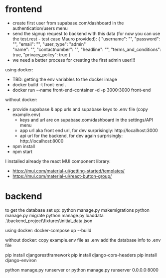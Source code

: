 # frontend

- create first user from supabase.com/dashboard in the authentication/users menu
- send the signup request to backend with this data (for now you can use the test.rest - test case Mauro provided):
{ 
  "username": "<email address of the user you created in supabase>", 
  "password": "<User UID that you find in the supabase dashboard where you created the first user>", "email": "<email address of the user you created in supabase>", 
  "user_type": "admin"     
  "name": "<name>",
  "contactnumber": "<phone>",
  "headline": "<description>",
  "terms_and_conditions": true,
  "privacy_policy": true
 }
- we need a better process for creating the first admin user!!!


using docker:
 - TBD: getting the env variables to the docker image
 - docker build -t front-end . 
 - docker run --name front-end-container -d -p 3000:3000 front-end

without docker:
 - provide supabase & app urls and supabase keys to .env file (copy example.env)
    - keys and url are on supabase.com/dashboard in the settings/API menu
    - app url aka front end url, for dev surprisingly: http://localhost:3000
    - api url for the backend, for dev again surprisingly: http://localhost:8000
 - npm install
 - npm start

I installed already the react MUI component library:
  - https://mui.com/material-ui/getting-started/templates/
  - https://mui.com/material-ui/react-button-group/

# backend
to get the database set up:
  python manage.py makemigrations
  python manage.py migrate
  python manage.py loaddata .\backend_project\fixtures\initial_data.json

using docker:
  docker-compose up --build

without docker:
  copy example.env file as .env
  add the database info to .env file

  pip install djangorestframework
  pip install django-cors-headers
  pip install django-environ

  python manage.py runserver 
  or
  python manage.py runserver 0.0.0.0:8000
